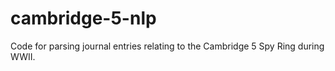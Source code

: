 # cambridge-5-nlp
Code for parsing journal entries relating to the Cambridge 5 Spy Ring during WWII. 
